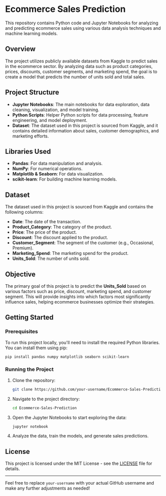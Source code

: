 # Ecommerce Sales Prediction

This repository contains Python code and Jupyter Notebooks for analyzing and predicting ecommerce sales using various data analysis techniques and machine learning models.

## Overview

The project utilizes publicly available datasets from Kaggle to predict sales in the ecommerce sector. By analyzing data such as product categories, prices, discounts, customer segments, and marketing spend, the goal is to create a model that predicts the number of units sold and total sales.

## Project Structure

- **Jupyter Notebooks**: The main notebooks for data exploration, data cleaning, visualization, and model training.
- **Python Scripts**: Helper Python scripts for data processing, feature engineering, and model deployment.
- **Dataset**: The dataset used in this project is sourced from Kaggle, and it contains detailed information about sales, customer demographics, and marketing efforts.

## Libraries Used

- **Pandas**: For data manipulation and analysis.
- **NumPy**: For numerical operations.
- **Matplotlib & Seaborn**: For data visualization.
- **scikit-learn**: For building machine learning models.

## Dataset

The dataset used in this project is sourced from Kaggle and contains the following columns:

- **Date**: The date of the transaction.
- **Product_Category**: The category of the product.
- **Price**: The price of the product.
- **Discount**: The discount applied to the product.
- **Customer_Segment**: The segment of the customer (e.g., Occasional, Premium).
- **Marketing_Spend**: The marketing spend for the product.
- **Units_Sold**: The number of units sold.

## Objective

The primary goal of this project is to predict the **Units_Sold** based on various factors such as price, discount, marketing spend, and customer segment. This will provide insights into which factors most significantly influence sales, helping ecommerce businesses optimize their strategies.

## Getting Started

### Prerequisites

To run this project locally, you'll need to install the required Python libraries. You can install them using pip:

```bash
pip install pandas numpy matplotlib seaborn scikit-learn
```

### Running the Project

1. Clone the repository:

   ```bash
   git clone https://github.com/your-username/Ecommerce-Sales-Prediction.git
   ```

2. Navigate to the project directory:

   ```bash
   cd Ecommerce-Sales-Prediction
   ```

3. Open the Jupyter Notebooks to start exploring the data:

   ```bash
   jupyter notebook
   ```

4. Analyze the data, train the models, and generate sales predictions.

## License

This project is licensed under the MIT License - see the [LICENSE](LICENSE) file for details.

---

Feel free to replace `your-username` with your actual GitHub username and make any further adjustments as needed!
